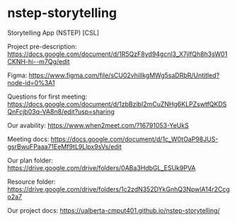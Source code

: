 # nstep-storytelling
Storytelling App (NSTEP) [CSL]

Project pre-description: https://docs.google.com/document/d/1R5QzF8yd94gcnl3_X7jlfQh8h3sW01CKNH-hi--m7Qg/edit

Figma: https://www.figma.com/file/sCU02vhillkgMWg5saDRbR/Untitled?node-id=0%3A1

Questions for first meeting: https://docs.google.com/document/d/1zbBzibI2mCuZNHg6KLPZswtfQKDSQnFcjb03q-VA8n8/edit?usp=sharing

Our avability: https://www.when2meet.com/?16791053-YeUkS

Meeting docs: https://docs.google.com/document/d/1c_W0tOaP98JUS-gsrBwuFPaaa71EeMf9tL9Llpx9sVs/edit

Our plan folder: https://drive.google.com/drive/folders/0ABa3HdbGL_ESUk9PVA

Resource folder: https://drive.google.com/drive/folders/1c2zdN352DYkGnhQ3NpwlA14r2Ccgo2a7

Our project docs: https://ualberta-cmput401.github.io/nstep-storytelling/
